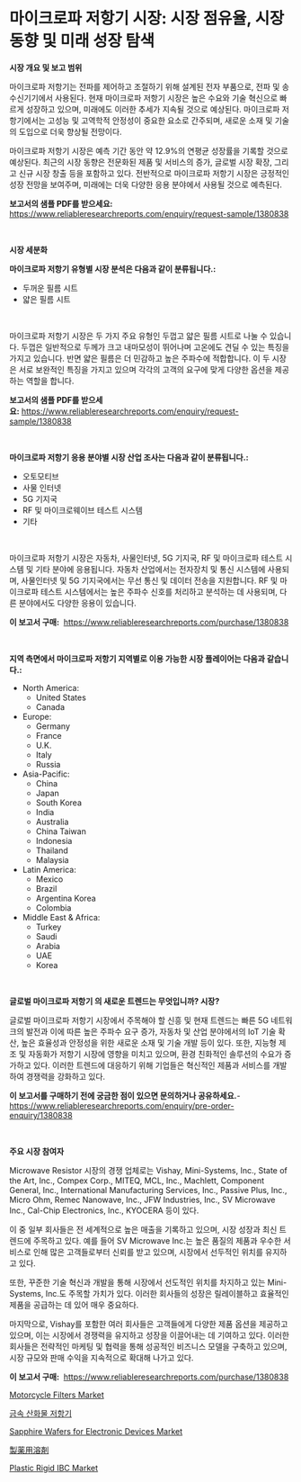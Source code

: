 <p><h1>마이크로파 저항기 시장: 시장 점유율, 시장 동향 및 미래 성장 탐색</h1></p><p><strong>시장 개요 및 보고 범위</strong></p>
<p><p>마이크로파 저항기는 전파를 제어하고 조절하기 위해 설계된 전자 부품으로, 전파 및 송수신기기에서 사용된다. 현재 마이크로파 저항기 시장은 높은 수요와 기술 혁신으로 빠르게 성장하고 있으며, 미래에도 이러한 추세가 지속될 것으로 예상된다. 마이크로파 저항기에서는 고성능 및 고역학적 안정성이 중요한 요소로 간주되며, 새로운 소재 및 기술의 도입으로 더욱 향상될 전망이다.</p><p>마이크로파 저항기 시장은 예측 기간 동안 약 12.9%의 연평균 성장률을 기록할 것으로 예상된다. 최근의 시장 동향은 전문화된 제품 및 서비스의 증가, 글로벌 시장 확장, 그리고 신규 시장 창출 등을 포함하고 있다. 전반적으로 마이크로파 저항기 시장은 긍정적인 성장 전망을 보여주며, 미래에는 더욱 다양한 응용 분야에서 사용될 것으로 예측된다.</p></p>
<p><strong>보고서의 샘플 PDF를 받으세요:</strong> <a href="https://www.reliableresearchreports.com/enquiry/request-sample/1380838">https://www.reliableresearchreports.com/enquiry/request-sample/1380838</a></p>
<p>&nbsp;</p>
<p><strong>시장 세분화</strong></p>
<p><strong>마이크로파 저항기 유형별 시장 분석은 다음과 같이 분류됩니다.:</strong></p>
<p><ul><li>두꺼운 필름 시트</li><li>얇은 필름 시트</li></ul></p>
<p>&nbsp;</p>
<p><p>마이크로파 저항기 시장은 두 가지 주요 유형인 두껍고 얇은 필름 시트로 나눌 수 있습니다. 두껍은 일반적으로 두께가 크고 내마모성이 뛰어나며 고온에도 견딜 수 있는 특징을 가지고 있습니다. 반면 얇은 필름은 더 민감하고 높은 주파수에 적합합니다. 이 두 시장은 서로 보완적인 특징을 가지고 있으며 각각의 고객의 요구에 맞게 다양한 옵션을 제공하는 역할을 합니다.</p></p>
<p><strong>보고서의 샘플 PDF를 받으세요:</strong>&nbsp;<a href="https://www.reliableresearchreports.com/enquiry/request-sample/1380838">https://www.reliableresearchreports.com/enquiry/request-sample/1380838</a></p>
<p>&nbsp;</p>
<p><strong> 마이크로파 저항기 응용 분야별 시장 산업 조사는 다음과 같이 분류됩니다.:</strong></p>
<p><ul><li>오토모티브</li><li>사물 인터넷</li><li>5G 기지국</li><li>RF 및 마이크로웨이브 테스트 시스템</li><li>기타</li></ul></p>
<p>&nbsp;</p>
<p><p>마이크로파 저항기 시장은 자동차, 사물인터넷, 5G 기지국, RF 및 마이크로파 테스트 시스템 및 기타 분야에 응용됩니다. 자동차 산업에서는 전자장치 및 통신 시스템에 사용되며, 사물인터넷 및 5G 기지국에서는 무선 통신 및 데이터 전송을 지원합니다. RF 및 마이크로파 테스트 시스템에서는 높은 주파수 신호를 처리하고 분석하는 데 사용되며, 다른 분야에서도 다양한 응용이 있습니다.</p></p>
<p><strong>이 보고서 구매:</strong>&nbsp; <a href="https://www.reliableresearchreports.com/purchase/1380838">https://www.reliableresearchreports.com/purchase/1380838</a></p>
<p>&nbsp;</p>
<p><strong>지역 측면에서 마이크로파 저항기 지역별로 이용 가능한 시장 플레이어는 다음과 같습니다.:</strong></p>
<p><ul>
    <li>
        North America:
        <ul>
            <li>United States</li>
            <li>Canada</li>
        </ul>
    </li>
    <li>
        Europe:
        <ul>
            <li>Germany</li>
            <li>France</li>
            <li>U.K.</li>
            <li>Italy</li>
            <li>Russia</li>
        </ul>
    </li>
    <li>
        Asia-Pacific:
        <ul>
            <li>China</li>
            <li>Japan</li>
            <li>South Korea</li>
            <li>India</li>
            <li>Australia</li>
            <li>China Taiwan</li>
            <li>Indonesia</li>
            <li>Thailand</li>
            <li>Malaysia</li>
        </ul>
    </li>
    <li>
        Latin America:
        <ul>
            <li>Mexico</li>
            <li>Brazil</li>
            <li>Argentina Korea</li>
            <li>Colombia</li>
        </ul>
    </li>
    <li>
        Middle East & Africa:
        <ul>
            <li>Turkey</li>
            <li>Saudi</li>
            <li>Arabia</li>
            <li>UAE</li>
            <li>Korea</li>
        </ul>
    </li>
    </ul></p>
<p>&nbsp;</p>
<p><strong>글로벌 마이크로파 저항기 의 새로운 트렌드는 무엇입니까? 시장?</strong></p>
<p><p>글로벌 마이크로파 저항기 시장에서 주목해야 할 신흥 및 현재 트렌드는 빠른 5G 네트워크의 발전과 이에 따른 높은 주파수 요구 증가, 자동차 및 산업 분야에서의 IoT 기술 확산, 높은 효율성과 안정성을 위한 새로운 소재 및 기술 개발 등이 있다. 또한, 지능형 제조 및 자동화가 저항기 시장에 영향을 미치고 있으며, 환경 친화적인 솔루션의 수요가 증가하고 있다. 이러한 트렌드에 대응하기 위해 기업들은 혁신적인 제품과 서비스를 개발하여 경쟁력을 강화하고 있다.</p></p>
<p><strong>이 보고서를 구매하기 전에 궁금한 점이 있으면 문의하거나 공유하세요.</strong>- <a href="https://www.reliableresearchreports.com/enquiry/pre-order-enquiry/1380838">https://www.reliableresearchreports.com/enquiry/pre-order-enquiry/1380838</a></p>
<p>&nbsp;</p>
<p><strong>주요 시장 참여자</strong></p>
<p><p>Microwave Resistor 시장의 경쟁 업체로는 Vishay, Mini-Systems, Inc., State of the Art, Inc., Compex Corp., MITEQ, MCL, Inc., Machlett, Component General, Inc., International Manufacturing Services, Inc., Passive Plus, Inc., Micro Ohm, Remec Nanowave, Inc., JFW Industries, Inc., SV Microwave Inc., Cal-Chip Electronics, Inc., KYOCERA 등이 있다. </p><p>이 중 일부 회사들은 전 세계적으로 높은 매출을 기록하고 있으며, 시장 성장과 최신 트렌드에 주목하고 있다. 예를 들어 SV Microwave Inc.는 높은 품질의 제품과 우수한 서비스로 인해 많은 고객들로부터 신뢰를 받고 있으며, 시장에서 선두적인 위치를 유지하고 있다. </p><p>또한, 꾸준한 기술 혁신과 개발을 통해 시장에서 선도적인 위치를 차지하고 있는 Mini-Systems, Inc.도 주목할 가치가 있다. 이러한 회사들의 성장은 릴레이블하고 효율적인 제품을 공급하는 데 있어 매우 중요하다.</p><p>마지막으로, Vishay를 포함한 여러 회사들은 고객들에게 다양한 제품 옵션을 제공하고 있으며, 이는 시장에서 경쟁력을 유지하고 성장을 이끌어내는 데 기여하고 있다. 이러한 회사들은 전략적인 마케팅 및 협력을 통해 성공적인 비즈니스 모델을 구축하고 있으며, 시장 규모와 판매 수익을 지속적으로 확대해 나가고 있다.</p></p>
<p><strong>이 보고서 구매:</strong>&nbsp;&nbsp;<a href="https://www.reliableresearchreports.com/purchase/1380838">https://www.reliableresearchreports.com/purchase/1380838</a></p>
<p><p><a href="https://issuu.com/reportprime-2/docs/motorcycle-filters-market-size-2030.pptx">Motorcycle Filters Market</a></p><p><a href="https://github.com/nuekbpymrrz5/Market-Research-Report-List-1/blob/main/135831911975.md">금속 산화물 저항기</a></p><p><a href="https://github.com/jerrycopelandthomaswsqd8q/Market-Research-Report-List-2/blob/main/sapphire-wafers-for-electronic-devices-market.md">Sapphire Wafers for Electronic Devices Market</a></p><p><a href="https://github.com/jkjreqjscoxx7/Market-Research-Report-List-1/blob/main/594176112977.md">製薬用溶剤</a></p><p><a href="https://sulfuric-clavicle-d39.notion.site/Plastic-Rigid-IBC-Market-Offers-Provide-Insightful-Data-for-the-Time-Period-from-2024-to-2031-and-al-c11de6b2207e4125914a94cd883e1729">Plastic Rigid IBC Market</a></p></p>
